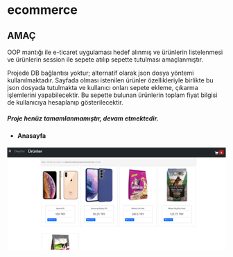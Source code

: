 # ecommerce

## AMAÇ

OOP mantığı ile e-ticaret uygulaması hedef alınmış ve ürünlerin listelenmesi ve ürünlerin session ile sepete atılıp sepette tutulması amaçlanmıştır.

Projede DB bağlantısı yoktur; alternatif olarak json dosya yöntemi kullanılmaktadır. Sayfada olması istenilen ürünler özellikleriyle birlikte bu json dosyada tutulmakta ve kullanıcı onları sepete ekleme, çıkarma işlemlerini yapabilecektir. Bu sepette bulunan ürünlerin toplam fiyat bilgisi de kullanıcıya hesaplanıp gösterilecektir. 

##### Proje henüz tamamlanmamıştır, devam etmektedir.



* #### Anasayfa 
![enter image description here](https://github.com/damlayazici/ecommerce/blob/main/anasayfa.PNG)
